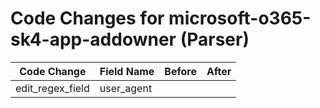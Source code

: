 # Code Changes for microsoft-o365-sk4-app-addowner (Parser)

| Code Change | Field Name | Before | After |
|-------------|------------|--------|-------|
| edit_regex_field | user_agent |  |  |